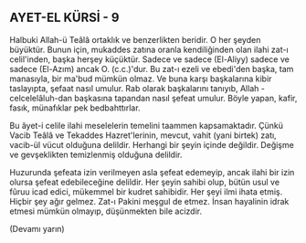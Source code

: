 ## AYET-EL KÜRSİ - 9 

Halbuki Allah-ü Teâlâ ortaklık ve benzer­likten beridir. O her şeyden büyüktür. Bunun için, mukaddes zatına oranla kendiliğinden olan ilahi zat-ı celil'inden, başka herşey kü­çüktür. Sadece ve sadece (El-Aliyy) sadece ve sadece (El-Azım) ancak O. (c.c.)'dur. Bu zat-ı ezeli ve ebedi'den başka, tam manasıy­la, bir ma'bud mümkün olmaz. Ve buna karşı başkalarına kibir taslayıpta, şefaat nasıl umu­lur. Rab olarak başkalarını tanıyıb, Allah -celcelelâluh-dan başkasına tapandan nasıl şe­feat umulur. Böyle yapan, kafir, fasık, müna­fıklar pek bedbahttırlar.

Bu âyet-i celile ilahi meselelerin temeli­ni taammen kapsamaktadır. Çünkü Vacib Te­âlâ ve Tekaddes Hazret'lerinin, mevcut, va­hit (yani birtek) zatı, vacib-ül vücut olduğuna delildir. Herhangi bir şeyin içinde değildir. De­ğişme ve gevşeklikten temizlenmiş olduğuna delildir.

Huzurunda şefeata izin verilmeyen asla şefeat edemeyip, ancak ilahi bir izin olursa şefeat edebileceğine delildir. Her şeyin sahibi olup, bütün usul ve fûruu icad edici, mükem­mel bir kudret sahibidir. Her şeyi ilmi ihata et­miş. Hiçbir şey ağır gelmez. Zat-ı Pakini meş­gul de etmez. İnsan hayalinin idrak etmesi mümkün olmayıp, düşünmekten bile acizdir.

(Devamı yarın)
